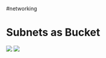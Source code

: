 #networking

# Subnets as Bucket 

![](https://i.imgur.com/nbcH9Dc.png)
![](https://i.imgur.com/F7rGpBg.png)